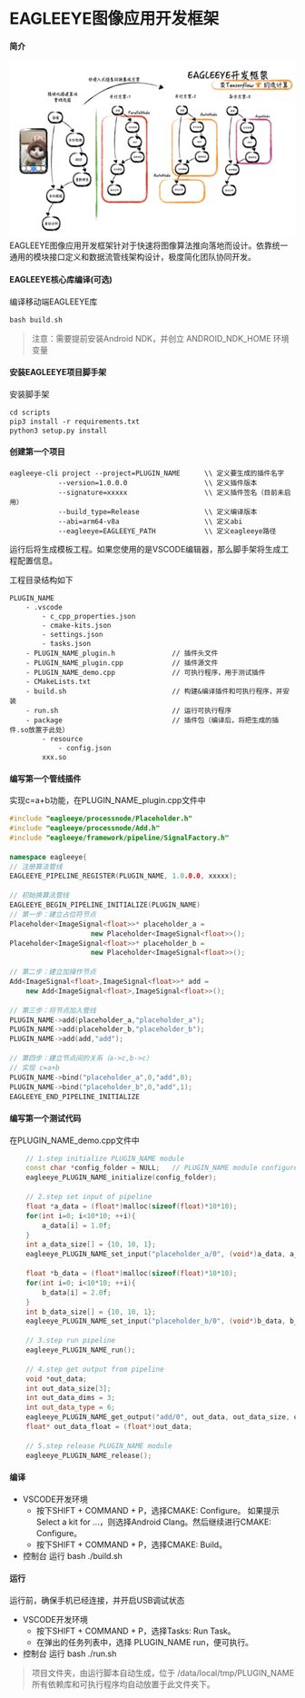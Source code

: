 # EAGLEEYE图像应用开发框架

#### 简介
![](./doc/resource/readme.png)
EAGLEEYE图像应用开发框架针对于快速将图像算法推向落地而设计。依靠统一通用的模块接口定义和数据流管线架构设计，极度简化团队协同开发。

#### EAGLEEYE核心库编译(可选)
编译移动端EAGLEEYE库
```c++
bash build.sh
```

> 注意：需要提前安装Android NDK，并创立 ANDROID_NDK_HOME 环境变量

#### 安装EAGLEEYE项目脚手架
安装脚手架
```shell
cd scripts
pip3 install -r requirements.txt
python3 setup.py install
```

#### 创建第一个项目
```shell
eagleeye-cli project --project=PLUGIN_NAME      \\ 定义要生成的插件名字
            --version=1.0.0.0                   \\ 定义插件版本
            --signature=xxxxx                   \\ 定义插件签名（目前未启用）
            --build_type=Release                \\ 定义编译版本
            --abi=arm64-v8a                     \\ 定义abi
            --eagleeye=EAGLEEYE_PATH            \\ 定义eagleeye路径
```
运行后将生成模板工程。如果您使用的是VSCODE编辑器，那么脚手架将生成工程配置信息。

工程目录结构如下
```
PLUGIN_NAME
    - .vscode
        - c_cpp_properties.json
        - cmake-kits.json
        - settings.json
        - tasks.json
    - PLUGIN_NAME_plugin.h              // 插件头文件
    - PLUGIN_NAME_plugin.cpp            // 插件源文件
    - PLUGIN_NAME_demo.cpp              // 可执行程序，用于测试插件
    - CMakeLists.txt
    - build.sh                          // 构建&编译插件和可执行程序，并安装
    - run.sh                            // 运行可执行程序
    - package                           // 插件包（编译后，将把生成的插件.so放置于此处）
        - resource
            - config.json
        xxx.so
```

#### 编写第一个管线插件
实现c=a+b功能，在PLUGIN_NAME_plugin.cpp文件中

```c++
#include "eagleeye/processnode/Placeholder.h"
#include "eagleeye/processnode/Add.h"
#include "eagleeye/framework/pipeline/SignalFactory.h"

namespace eagleeye{
// 注册算法管线
EAGLEEYE_PIPELINE_REGISTER(PLUGIN_NAME, 1.0.0.0, xxxxx);

// 初始换算法管线
EAGLEEYE_BEGIN_PIPELINE_INITIALIZE(PLUGIN_NAME)
// 第一步：建立占位符节点
Placeholder<ImageSignal<float>>* placeholder_a = 
                    new Placeholder<ImageSignal<float>>();
Placeholder<ImageSignal<float>>* placeholder_b = 
                    new Placeholder<ImageSignal<float>>();

// 第二步：建立加操作节点
Add<ImageSignal<float>,ImageSignal<float>>* add = 
    new Add<ImageSignal<float>,ImageSignal<float>>();

// 第三步：将节点加入管线
PLUGIN_NAME->add(placeholder_a,"placeholder_a");
PLUGIN_NAME->add(placeholder_b,"placeholder_b");
PLUGIN_NAME->add(add,"add");

// 第四步：建立节点间的关系（a->c,b->c）
// 实现 c=a+b
PLUGIN_NAME->bind("placeholder_a",0,"add",0);
PLUGIN_NAME->bind("placeholder_b",0,"add",1);
EAGLEEYE_END_PIPELINE_INITIALIZE
```

#### 编写第一个测试代码
在PLUGIN_NAME_demo.cpp文件中
```c++
    // 1.step initialize PLUGIN_NAME module
    const char *config_folder = NULL;   // PLUGIN_NAME module configure folder
    eagleeye_PLUGIN_NAME_initialize(config_folder);

    // 2.step set input of pipeline
    float *a_data = (float*)malloc(sizeof(float)*10*10);
    for(int i=0; i<10*10; ++i){
        a_data[i] = 1.0f;
    }
    int a_data_size[] = {10, 10, 1};
    eagleeye_PLUGIN_NAME_set_input("placeholder_a/0", (void*)a_data, a_data_size, 3, 0, 6);

    float *b_data = (float*)malloc(sizeof(float)*10*10);
    for(int i=0; i<10*10; ++i){
        b_data[i] = 2.0f;
    }
    int b_data_size[] = {10, 10, 1};
    eagleeye_PLUGIN_NAME_set_input("placeholder_b/0", (void*)b_data, b_data_size, 3, 0, 6);

    // 3.step run pipeline
    eagleeye_PLUGIN_NAME_run();

    // 4.step get output from pipeline
    void *out_data;
    int out_data_size[3];
    int out_data_dims = 3;
    int out_data_type = 6;
    eagleeye_PLUGIN_NAME_get_output("add/0", out_data, out_data_size, out_data_dims,out_data_type);
    float* out_data_float = (float*)out_data;

    // 5.step release PLUGIN_NAME module
    eagleeye_PLUGIN_NAME_release();
```

#### 编译
* VSCODE开发环境
    * 按下SHIFT + COMMAND + P，选择CMAKE: Configure。
        如果提示Select a kit for ...，则选择Android Clang。然后继续进行CMAKE: Configure。
    * 按下SHIFT + COMMAND + P，选择CMAKE: Build。
* 控制台
    运行 bash ./build.sh

#### 运行
运行前，确保手机已经连接，并开启USB调试状态
* VSCODE开发环境
    * 按下SHIFT + COMMAND + P，选择Tasks: Run Task。
    * 在弹出的任务列表中，选择 PLUGIN_NAME run，便可执行。
* 控制台
    运行 bash ./run.sh

> 项目文件夹，由运行脚本自动生成，位于
> /data/local/tmp/PLUGIN_NAME
> 所有依赖库和可执行程序均自动放置于此文件夹下。